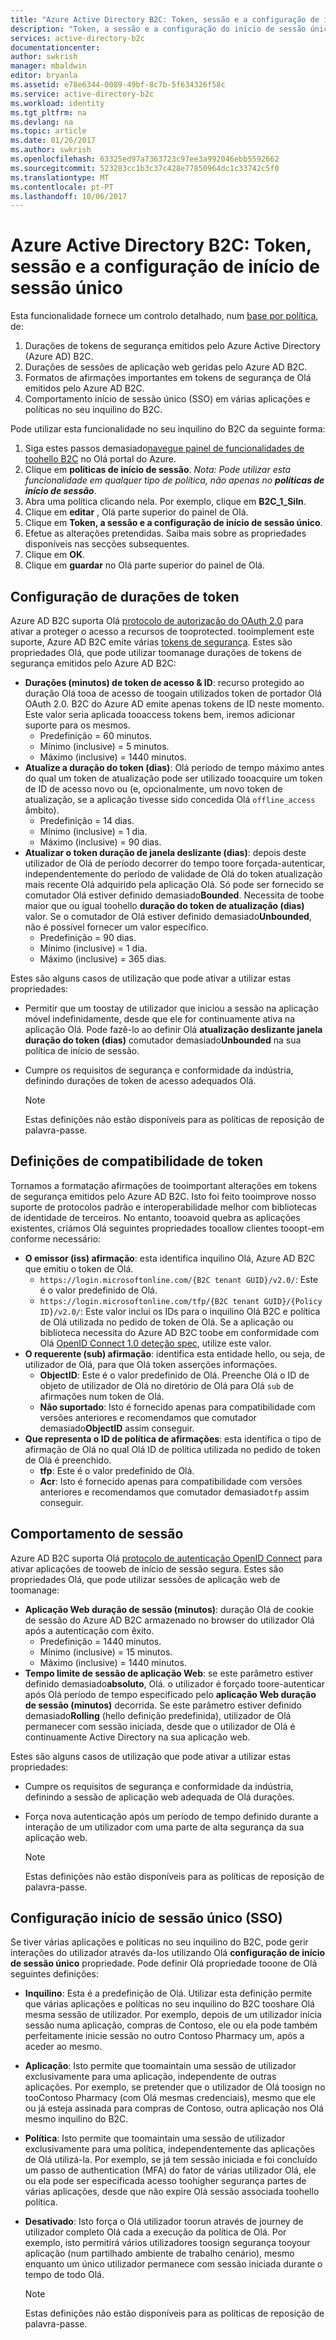 ```yaml
---
title: "Azure Active Directory B2C: Token, sessão e a configuração de início de sessão único | Microsoft Docs"
description: "Token, a sessão e a configuração do início de sessão único no Azure Active Directory B2C"
services: active-directory-b2c
documentationcenter: 
author: swkrish
manager: mbaldwin
editor: bryanla
ms.assetid: e78e6344-0089-49bf-8c7b-5f634326f58c
ms.service: active-directory-b2c
ms.workload: identity
ms.tgt_pltfrm: na
ms.devlang: na
ms.topic: article
ms.date: 01/26/2017
ms.author: swkrish
ms.openlocfilehash: 63325ed97a7363723c97ee3a992046ebb5592662
ms.sourcegitcommit: 523283cc1b3c37c428e77850964dc1c33742c5f0
ms.translationtype: MT
ms.contentlocale: pt-PT
ms.lasthandoff: 10/06/2017
---
```

# <a name="azure-active-directory-b2c-token-session-and-single-sign-on-configuration"></a>Azure Active Directory B2C: Token, sessão e a configuração de início de sessão único
Esta funcionalidade fornece um controlo detalhado, num [base por política](active-directory-b2c-reference-policies.md), de:

1. Durações de tokens de segurança emitidos pelo Azure Active Directory (Azure AD) B2C.
2. Durações de sessões de aplicação web geridas pelo Azure AD B2C.
3. Formatos de afirmações importantes em tokens de segurança de Olá emitidos pelo Azure AD B2C.
4. Comportamento início de sessão único (SSO) em várias aplicações e políticas no seu inquilino do B2C.

Pode utilizar esta funcionalidade no seu inquilino do B2C da seguinte forma:

1. Siga estes passos demasiado[navegue painel de funcionalidades de toohello B2C](active-directory-b2c-app-registration.md#navigate-to-b2c-settings) no Olá portal do Azure.
2. Clique em **políticas de início de sessão**. *Nota: Pode utilizar esta funcionalidade em qualquer tipo de política, não apenas no **políticas de início de sessão***.
3. Abra uma política clicando nela. Por exemplo, clique em **B2C_1_SiIn**.
4. Clique em **editar** , Olá parte superior do painel de Olá.
5. Clique em **Token, a sessão e a configuração de início de sessão único**.
6. Efetue as alterações pretendidas. Saiba mais sobre as propriedades disponíveis nas secções subsequentes.
7. Clique em **OK**.
8. Clique em **guardar** no Olá parte superior do painel de Olá.

## <a name="token-lifetimes-configuration"></a>Configuração de durações de token
Azure AD B2C suporta Olá [protocolo de autorização do OAuth 2.0](active-directory-b2c-reference-protocols.md) para ativar a proteger o acesso a recursos de tooprotected. tooimplement este suporte, Azure AD B2C emite várias [tokens de segurança](active-directory-b2c-reference-tokens.md). Estes são propriedades Olá, que pode utilizar toomanage durações de tokens de segurança emitidos pelo Azure AD B2C:

* **Durações (minutos) de token de acesso & ID**: recurso protegido ao duração Olá tooa de acesso de toogain utilizados token de portador Olá OAuth 2.0. B2C do Azure AD emite apenas tokens de ID neste momento. Este valor seria aplicada tooaccess tokens bem, iremos adicionar suporte para os mesmos.
  * Predefinição = 60 minutos.
  * Mínimo (inclusive) = 5 minutos.
  * Máximo (inclusive) = 1440 minutos.
* **Atualize a duração do token (dias)**: Olá período de tempo máximo antes do qual um token de atualização pode ser utilizado tooacquire um token de ID de acesso novo ou (e, opcionalmente, um novo token de atualização, se a aplicação tivesse sido concedida Olá `offline_access` âmbito).
  * Predefinição = 14 dias.
  * Mínimo (inclusive) = 1 dia.
  * Máximo (inclusive) = 90 dias.
* **Atualizar o token duração de janela deslizante (dias)**: depois deste utilizador de Olá de período decorrer do tempo toore forçada-autenticar, independentemente do período de validade de Olá do token atualização mais recente Olá adquirido pela aplicação Olá. Só pode ser fornecido se comutador Olá estiver definido demasiado**Bounded**. Necessita de toobe maior que ou igual toohello **duração do token de atualização (dias)** valor. Se o comutador de Olá estiver definido demasiado**Unbounded**, não é possível fornecer um valor específico.
  * Predefinição = 90 dias.
  * Mínimo (inclusive) = 1 dia.
  * Máximo (inclusive) = 365 dias.

Estes são alguns casos de utilização que pode ativar a utilizar estas propriedades:

* Permitir que um toostay de utilizador que iniciou a sessão na aplicação móvel indefinidamente, desde que ele for continuamente ativa na aplicação Olá. Pode fazê-lo ao definir Olá **atualização deslizante janela duração do token (dias)** comutador demasiado**Unbounded** na sua política de início de sessão.
* Cumpre os requisitos de segurança e conformidade da indústria, definindo durações de token de acesso adequados Olá.

    > [!NOTE]
    > Estas definições não estão disponíveis para as políticas de reposição de palavra-passe.
    > 
    > 

## <a name="token-compatibility-settings"></a>Definições de compatibilidade de token
Tornamos a formatação afirmações de tooimportant alterações em tokens de segurança emitidos pelo Azure AD B2C. Isto foi feito tooimprove nosso suporte de protocolos padrão e interoperabilidade melhor com bibliotecas de identidade de terceiros. No entanto, tooavoid quebra as aplicações existentes, criámos Olá seguintes propriedades tooallow clientes tooopt-em conforme necessário:

* **O emissor (iss) afirmação**: esta identifica inquilino Olá, Azure AD B2C que emitiu o token de Olá.
  * `https://login.microsoftonline.com/{B2C tenant GUID}/v2.0/`: Este é o valor predefinido de Olá.
  * `https://login.microsoftonline.com/tfp/{B2C tenant GUID}/{Policy ID}/v2.0/`: Este valor inclui os IDs para o inquilino Olá B2C e política de Olá utilizada no pedido de token de Olá. Se a aplicação ou biblioteca necessita do Azure AD B2C toobe em conformidade com Olá [OpenID Connect 1.0 deteção spec](http://openid.net/specs/openid-connect-discovery-1_0.html), utilize este valor.
* **O requerente (sub) afirmação**: identifica esta entidade hello, ou seja, de utilizador de Olá, para que Olá token asserções informações.
  * **ObjectID**: Este é o valor predefinido de Olá. Preenche Olá o ID de objeto de utilizador de Olá no diretório de Olá para Olá `sub` de afirmações num token de Olá.
  * **Não suportado**: Isto é fornecido apenas para compatibilidade com versões anteriores e recomendamos que comutador demasiado**ObjectID** assim conseguir.
* **Que representa o ID de política de afirmações**: esta identifica o tipo de afirmação de Olá no qual Olá ID de política utilizada no pedido de token de Olá é preenchido.
  * **tfp**: Este é o valor predefinido de Olá.
  * **Acr**: Isto é fornecido apenas para compatibilidade com versões anteriores e recomendamos que comutador demasiado`tfp` assim conseguir.

## <a name="session-behavior"></a>Comportamento de sessão
Azure AD B2C suporta Olá [protocolo de autenticação OpenID Connect](active-directory-b2c-reference-oidc.md) para ativar aplicações de tooweb de início de sessão segura. Estes são propriedades Olá, que pode utilizar sessões de aplicação web de toomanage:

* **Aplicação Web duração de sessão (minutos)**: duração Olá de cookie de sessão do Azure AD B2C armazenado no browser do utilizador Olá após a autenticação com êxito.
  * Predefinição = 1440 minutos.
  * Mínimo (inclusive) = 15 minutos.
  * Máximo (inclusive) = 1440 minutos.
* **Tempo limite de sessão de aplicação Web**: se este parâmetro estiver definido demasiado**absoluto**, Olá. o utilizador é forçado toore-autenticar após Olá período de tempo especificado pelo **aplicação Web duração de sessão (minutos)** decorrida. Se este parâmetro estiver definido demasiado**Rolling** (hello definição predefinida), utilizador de Olá permanecer com sessão iniciada, desde que o utilizador de Olá é continuamente Active Directory na sua aplicação web.

Estes são alguns casos de utilização que pode ativar a utilizar estas propriedades:

* Cumpre os requisitos de segurança e conformidade da indústria, definindo a sessão de aplicação web adequada de Olá durações.
* Força nova autenticação após um período de tempo definido durante a interação de um utilizador com uma parte de alta segurança da sua aplicação web. 

    > [!NOTE]
    > Estas definições não estão disponíveis para as políticas de reposição de palavra-passe.
    > 
    > 

## <a name="single-sign-on-sso-configuration"></a>Configuração início de sessão único (SSO)
Se tiver várias aplicações e políticas no seu inquilino do B2C, pode gerir interações do utilizador através da-los utilizando Olá **configuração de início de sessão único** propriedade. Pode definir Olá propriedade tooone de Olá seguintes definições:

* **Inquilino**: Esta é a predefinição de Olá. Utilizar esta definição permite que várias aplicações e políticas no seu inquilino do B2C tooshare Olá mesma sessão de utilizador. Por exemplo, depois de um utilizador inicia sessão numa aplicação, compras de Contoso, ele ou ela pode também perfeitamente inicie sessão no outro Contoso Pharmacy um, após a aceder ao mesmo.
* **Aplicação**: Isto permite que toomaintain uma sessão de utilizador exclusivamente para uma aplicação, independente de outras aplicações. Por exemplo, se pretender que o utilizador de Olá toosign no tooContoso Pharmacy (com Olá mesmas credenciais), mesmo que ele ou já esteja assinada para compras de Contoso, outra aplicação nos Olá mesmo inquilino do B2C. 
* **Política**: Isto permite que toomaintain uma sessão de utilizador exclusivamente para uma política, independentemente das aplicações de Olá utilizá-la. Por exemplo, se já tem sessão iniciada e foi concluído um passo de authentication (MFA) do fator de várias utilizador Olá, ele ou ela pode ser especificada acesso toohigher segurança partes de várias aplicações, desde que não expire Olá sessão associada toohello política.
* **Desativado**: Isto força o Olá utilizador toorun através de journey de utilizador completo Olá cada a execução da política de Olá. Por exemplo, isto permitirá vários utilizadores toosign segurança tooyour aplicação (num partilhado ambiente de trabalho cenário), mesmo enquanto um único utilizador permanece com sessão iniciada durante o tempo de todo Olá.

    > [!NOTE]
    > Estas definições não estão disponíveis para as políticas de reposição de palavra-passe.
    > 
    > 


